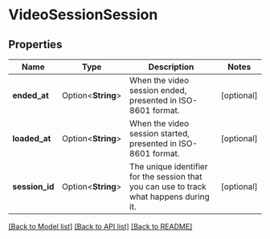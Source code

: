 # VideoSessionSession

## Properties

Name | Type | Description | Notes
------------ | ------------- | ------------- | -------------
**ended_at** | Option<**String**> | When the video session ended, presented in ISO-8601 format. | [optional]
**loaded_at** | Option<**String**> | When the video session started, presented in ISO-8601 format. | [optional]
**session_id** | Option<**String**> | The unique identifier for the session that you can use to track what happens during it. | [optional]

[[Back to Model list]](../README.md#documentation-for-models) [[Back to API list]](../README.md#documentation-for-api-endpoints) [[Back to README]](../README.md)


